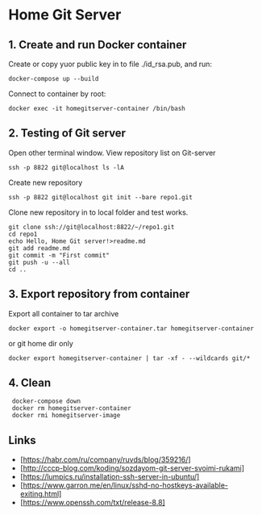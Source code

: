# Home Git Server

## 1. Create and run Docker container
Create or copy yuor public key in to file ./id_rsa.pub, and run:
```
docker-compose up --build
```
Connect to container by root:
```
docker exec -it homegitserver-container /bin/bash
```

## 2. Testing of Git server
Open other terminal window.
View repository list on Git-server
```
ssh -p 8822 git@localhost ls -lA
```
Create new repository
```
ssh -p 8822 git@localhost git init --bare repo1.git
```
Clone new repository in to local folder and test works.
```
git clone ssh://git@localhost:8822/~/repo1.git
cd repo1
echo Hello, Home Git server!>readme.md
git add readme.md
git commit -m "First commit"
git push -u --all
cd ..
```

## 3. Export repository from container
Export all container to tar archive
```
docker export -o homegitserver-container.tar homegitserver-container
```
or git home dir only
```
docker export homegitserver-container | tar -xf - --wildcards git/*
```

## 4. Clean
```
 docker-compose down
 docker rm homegitserver-container
 docker rmi homegitserver-image
```

## Links
* [https://habr.com/ru/company/ruvds/blog/359216/]
* [http://cccp-blog.com/koding/sozdayom-git-server-svoimi-rukami]
* [https://lumpics.ru/installation-ssh-server-in-ubuntu/]
* [https://www.garron.me/en/linux/sshd-no-hostkeys-available-exiting.html]
* [https://www.openssh.com/txt/release-8.8]
